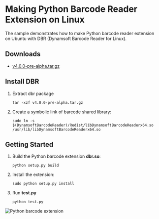 # Making Python Barcode Reader Extension on Linux

The sample demonstrates how to make Python barcode reader extension on Ubuntu with DBR (Dynamsoft Barcode Reader for Linux).

## Downloads
* [v4.0.0-pre-alpha.tar.gz][1]

## Install DBR
1. Extract dbr package

    ```
    tar -xzf v4.0.0-pre-alpha.tar.gz
    ```

2. Create a symbolic link of barcode shared library:

    ```
    sudo ln -s $(DynamsoftBarcodeReader)/Redist/libDynamsoftBarcodeReaderx64.so /usr/lib/libDynamsoftBarcodeReaderx64.so
    ```

## Getting Started
1. Build the Python barcode extension **dbr.so**:

    ```
    python setup.py build
    ```

2. Install the extension:

    ```
    sudo python setup.py install
    ```

3. Run **test.py**

    ```
    python test.py
    ```

![Python barcode extension](http://www.codepool.biz/wp-content/uploads/2015/12/python-barcode-extension.png)


[1]:http://labs.dynamsoft.com/linux-barcode-reader-overview.htm


